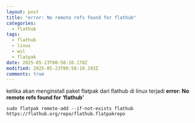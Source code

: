 ```yaml
---
layout: post
title: "error: No remote refs found for flathub"
categories:
  - flathub
tags:
  - flathub
  - linux
  - wsl
  - flatpak
date: 2025-05-23T00:58:10.178Z
modified: 2025-05-23T00:58:10.193Z
comments: true
---
```

k﻿etika akan menginstall paket flatpak dari flathub di linux terjadi **error: No remote refs found for ‘flathub’**

```
sudo flatpak remote-add --if-not-exists flathub https://flathub.org/repo/flathub.flatpakrepo
```